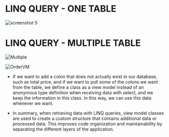 # LINQ QUERY - ONE TABLE

![screenshot 5](https://github.com/sercan96/LinQ__NorthwindDatabase/assets/38535473/492c462a-6e4c-4fde-a990-fba744a1816a)

# LINQ QUERY - MULTIPLE TABLE

![Multiple](https://github.com/sercan96/LinQ__NorthwindDatabase/assets/38535473/da65a5c0-fc06-4989-b996-28e6ca9a1cab)


![OrderVM](https://github.com/sercan96/LinQ__NorthwindDatabase/assets/38535473/ae1f5df4-218a-4c6c-8bfd-581ffd5c7229)

* If we want to add a colon that does not actually exist in our database, such as total price, and if we want to pull some of the colons we want from the table, we define a class as a view model instead of an anonymous type definition when receiving data with select, and we keep the information in this class. In this way, we can use this data whenever we want.

* In summary, when retrieving data with LINQ queries, view model classes are used to create a custom structure that contains additional data or processed data. This improves code organization and maintainability by separating the different layers of the application.
